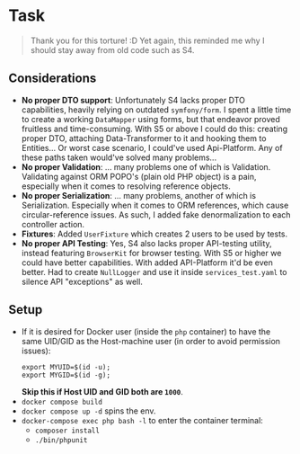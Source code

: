 # Task

> Thank you for this torture! :D Yet again, this reminded me why I should stay away from old code such as S4.

## Considerations

* **No proper DTO support**: Unfortunately S4 lacks proper DTO capabilities, heavily relying on outdated `symfony/form`. I spent a little time to create a working `DataMapper` using forms, but that endeavor proved fruitless and time-consuming. With S5 or above I could do this: creating proper DTO, attaching Data-Transformer to it and hooking them to Entities... Or worst case scenario, I could've used Api-Platform. Any of these paths taken would've solved many problems...
* **No proper Validation**: ... many problems one of which is Validation. Validating against ORM POPO's (plain old PHP object) is a pain, especially when it comes to resolving reference objects. 
* **No proper Serialization**: ... many problems, another of which is Serialization. Especially when it comes to ORM references, which cause circular-reference issues. As such, I added fake denormalization to each controller action.
* **Fixtures**: Added `UserFixture` which creates 2 users to be used by tests.
* **No proper API Testing**: Yes, S4 also lacks proper API-testing utility, instead featuring `BrowserKit` for browser testing. With S5 or higher we could have better capabilities. With added API-Platform it'd be even better. Had to create `NullLogger` and use it inside `services_test.yaml` to silence API "exceptions" as well.

## Setup

* If it is desired for Docker user (inside the `php` container) to have the same UID/GID as the Host-machine user (in order to avoid permission issues):
  ```
  export MYUID=$(id -u);
  export MYGID=$(id -g);
  ```
  **Skip this if Host UID and GID both are `1000`**.
* `docker compose build`
* `docker compose up -d` spins the env.
* `docker-compose exec php bash -l` to enter the container terminal:
  * `composer install`
  * `./bin/phpunit`
